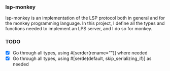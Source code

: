 ### lsp-monkey

lsp-monkey is an implementation of the LSP protocol both in general 
and for the monkey programming language.  In this project, I define 
all the types and functions needed to implement an LPS server, and 
I do so for monkey.

### TODO 

- [x] Go through all types, using #[serder(rename="")] where needed
- [x] Go through all types, using #[serde(default, skip_serializing_if)] as needed
